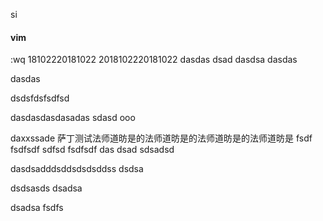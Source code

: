 si

#### vim

:wq
18102220181022
2018102220181022
dasdas
dsad
dasdsa
dasdas

dasdas

dsdsfdsfsdfsd

dasdasdasdasadas
sdasd
ooo

daxxssade 萨丁测试法师道昉是的法师道昉是的法师道昉是的法师道昉是
fsdf fsdfsdf sdfsd fsdfsdf
das
dsad
sdsadsd

dasdsadddsddsdsdsddss
dsdsa

dsdsasds
dsadsa

dsadsa
fsdfs
